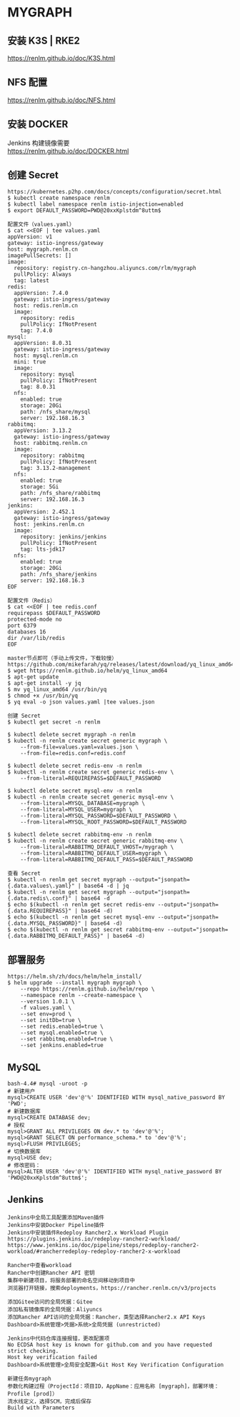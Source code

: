 # MYGRAPH

## 安装 K3S | RKE2
<a href="https://renlm.github.io/doc/K3S.html" target="_blank">https://<span></span>renlm.github.io/doc/K3S.html</a>  

## NFS 配置  
<a href="https://renlm.github.io/doc/NFS.html" target="_blank">https://<span></span>renlm.github.io/doc/NFS.html</a>  

## 安装 DOCKER  
Jenkins 构建镜像需要  
<a href="https://renlm.github.io/doc/DOCKER.html" target="_blank">https://<span></span>renlm.github.io/doc/DOCKER.html</a>  

## 创建 Secret
	https://kubernetes.p2hp.com/docs/concepts/configuration/secret.html
	$ kubectl create namespace renlm
	$ kubectl label namespace renlm istio-injection=enabled
	$ export DEFAULT_PASSWORD=PWD@20xxKplstdm^8uttm$
	
```
配置文件（values.yaml）
$ cat <<EOF | tee values.yaml
appVersion: v1
gateway: istio-ingress/gateway
host: mygraph.renlm.cn
imagePullSecrets: []
image:
  repository: registry.cn-hangzhou.aliyuncs.com/rlm/mygraph
  pullPolicy: Always
  tag: latest
redis:
  appVersion: 7.4.0
  gateway: istio-ingress/gateway
  host: redis.renlm.cn
  image:
    repository: redis
    pullPolicy: IfNotPresent
    tag: 7.4.0
mysql:
  appVersion: 8.0.31
  gateway: istio-ingress/gateway
  host: mysql.renlm.cn
  mini: true
  image:
    repository: mysql
    pullPolicy: IfNotPresent
    tag: 8.0.31
  nfs:
    enabled: true
    storage: 20Gi
    path: /nfs_share/mysql
    server: 192.168.16.3
rabbitmq:
  appVersion: 3.13.2
  gateway: istio-ingress/gateway
  host: rabbitmq.renlm.cn
  image:
    repository: rabbitmq
    pullPolicy: IfNotPresent
    tag: 3.13.2-management
  nfs:
    enabled: true
    storage: 5Gi
    path: /nfs_share/rabbitmq
    server: 192.168.16.3
jenkins:
  appVersion: 2.452.1
  gateway: istio-ingress/gateway
  host: jenkins.renlm.cn
  image:
    repository: jenkins/jenkins
    pullPolicy: IfNotPresent
    tag: lts-jdk17
  nfs:
    enabled: true
    storage: 20Gi
    path: /nfs_share/jenkins
    server: 192.168.16.3
EOF

配置文件（Redis）
$ cat <<EOF | tee redis.conf
requirepass $DEFAULT_PASSWORD
protected-mode no
port 6379
databases 16
dir /var/lib/redis
EOF
```

	master节点即可（手动上传文件，下载较慢）
	https://github.com/mikefarah/yq/releases/latest/download/yq_linux_amd64
	$ wget https://renlm.github.io/helm/yq_linux_amd64
	$ apt-get update
	$ apt-get install -y jq
	$ mv yq_linux_amd64 /usr/bin/yq
	$ chmod +x /usr/bin/yq
	$ yq eval -o json values.yaml |tee values.json
	
	创建 Secret
	$ kubectl get secret -n renlm
	
	$ kubectl delete secret mygraph -n renlm
	$ kubectl -n renlm create secret generic mygraph \
        --from-file=values.yaml=values.json \
        --from-file=redis.conf=redis.conf
        
    $ kubectl delete secret redis-env -n renlm
	$ kubectl -n renlm create secret generic redis-env \
        --from-literal=REQUIREPASS=$DEFAULT_PASSWORD
    
	$ kubectl delete secret mysql-env -n renlm
	$ kubectl -n renlm create secret generic mysql-env \
        --from-literal=MYSQL_DATABASE=mygraph \
        --from-literal=MYSQL_USER=mygraph \
        --from-literal=MYSQL_PASSWORD=$DEFAULT_PASSWORD \
        --from-literal=MYSQL_ROOT_PASSWORD=$DEFAULT_PASSWORD
        
	$ kubectl delete secret rabbitmq-env -n renlm
	$ kubectl -n renlm create secret generic rabbitmq-env \
        --from-literal=RABBITMQ_DEFAULT_VHOST=/mygraph \
        --from-literal=RABBITMQ_DEFAULT_USER=mygraph \
        --from-literal=RABBITMQ_DEFAULT_PASS=$DEFAULT_PASSWORD
        
    查看 Secret
    $ kubectl -n renlm get secret mygraph --output="jsonpath={.data.values\.yaml}" | base64 -d | jq
    $ kubectl -n renlm get secret mygraph --output="jsonpath={.data.redis\.conf}" | base64 -d
    $ echo $(kubectl -n renlm get secret redis-env --output="jsonpath={.data.REQUIREPASS}" | base64 -d)
    $ echo $(kubectl -n renlm get secret mysql-env --output="jsonpath={.data.MYSQL_PASSWORD}" | base64 -d)
    $ echo $(kubectl -n renlm get secret rabbitmq-env --output="jsonpath={.data.RABBITMQ_DEFAULT_PASS}" | base64 -d)
	  	
## 部署服务
	https://helm.sh/zh/docs/helm/helm_install/
	$ helm upgrade --install mygraph mygraph \
        --repo https://renlm.github.io/helm/repo \
        --namespace renlm --create-namespace \
        --version 1.0.1 \
        -f values.yaml \
        --set env=prod \
        --set initDb=true \
        --set redis.enabled=true \
        --set mysql.enabled=true \
        --set rabbitmq.enabled=true \
        --set jenkins.enabled=true

## MySQL
```
bash-4.4# mysql -uroot -p
# 新建用户
mysql>CREATE USER 'dev'@'%' IDENTIFIED WITH mysql_native_password BY 'PWD';
# 新建数据库
mysql>CREATE DATABASE dev;
# 授权
mysql>GRANT ALL PRIVILEGES ON dev.* to 'dev'@'%';
mysql>GRANT SELECT ON performance_schema.* to 'dev'@'%';
mysql>FLUSH PRIVILEGES;
# 切换数据库
mysql>USE dev;
# 修改密码：
mysql>ALTER USER 'dev'@'%' IDENTIFIED WITH mysql_native_password BY 'PWD@20xxKplstdm^8uttm$';
```

## Jenkins
	Jenkins中全局工具配置添加Maven插件
	Jenkins中安装Docker Pipeline插件
	Jenkins中安装插件Redeploy Rancher2.x Workload Plugin
	https://plugins.jenkins.io/redeploy-rancher2-workload/
	https://www.jenkins.io/doc/pipeline/steps/redeploy-rancher2-workload/#rancherredeploy-redeploy-rancher2-x-workload
	
	Rancher中查看workload
	Rancher中创建Rancher API 密钥
	集群中新建项目，将服务部署的命名空间移动到项目中
	浏览器打开链接，搜索deployments，https://rancher.renlm.cn/v3/projects
	
	添加Gitee访问的全局凭据：Gitee
	添加私有镜像库的全局凭据：Aliyuncs
	添加Rancher API访问的全局凭据：Rancher，类型选择Rancher2.x API Keys
	Dashboard>系统管理>凭据>系统>全局凭据 (unrestricted)

	Jenkins中代码仓库连接报错，更改配置项
	No ECDSA host key is known for github.com and you have requested strict checking.
	Host key verification failed
	Dashboard>系统管理>全局安全配置>Git Host Key Verification Configuration

	新建任务mygraph
	参数化构建过程（ProjectId：项目ID，AppName：应用名称 [mygraph]，部署环境：Profile [prod]）
	流水线定义，选择SCM，完成后保存
	Build with Parameters
